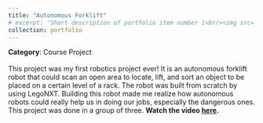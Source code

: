 ```yaml
---
title: "Autonomous Forklift"
# excerpt: "Short description of portfolio item number 1<br/><img src='/images/500x300.png'>"
collection: portfolio
---
```


**Category**: Course Project<br/><br/>
This project was my first robotics project ever! It is an autonomous forklift robot that could scan an open area to locate, lift, and sort an object to be placed on a certain level of a rack. The robot was built from scratch by using LegoNXT. Building this robot made me realize how autonomous robots could really help us in doing our jobs, especially the dangerous ones. This project was done in a group of three. **Watch the video [here](https://www.youtube.com/watch?v=t1Zzwe6TNPY).**
